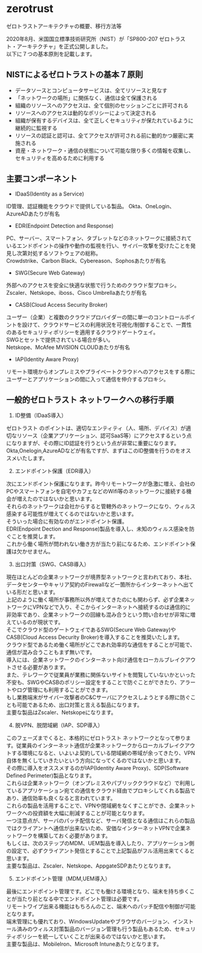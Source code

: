 # zerotrust
ゼロトラストアーキテクチャの概要、移行方法等

2020年8月、米国国立標準技術研究所（NIST）が「SP800-207 ゼロトラスト・アーキテクチャ」を正式公開しました。  
以下に７つの基本原則を記載します。

## NISTによるゼロトラストの基本７原則

+ データソースとコンピュータサービスは、全てリソースと見なす
+ 「ネットワークの場所」に関係なく、通信は全て保護される
+ 組織のリソースへのアクセスは、全て個別のセッションごとに許可される
+ リソースへのアクセスは動的なポリシーによって決定される
+ 組織が保有するデバイスは、全て正しくセキュリティが保たれているように継続的に監視する
+ リソースの認証と認可は、全てアクセスが許可される前に動的かつ厳密に実施される
+ 資産・ネットワーク・通信の状態について可能な限り多くの情報を収集し、セキュリティを高めるために利用する

## 主要コンポーネント

+ IDaaS(Identity as a Service)

ID管理、認証機能をクラウドで提供している製品。
Okta、OneLogin、AzureADあたりが有名

+ EDR(Endpoint Detection and Response)

PC、サーバー、スマートフォン、タブレットなどのネットワークに接続されているエンドポイントの操作や動作の監視を行い、サイバー攻撃を受けたことを発見し次第対処するソフトウェアの総称。  
Crowdstrike、Carbon Black、Cybereason、Sophosあたりが有名

+ SWG(Secure Web Gateway)

外部へのアクセスを安全に快適な状態で行うためのクラウド型プロキシ。  
Zscaler、Netskope、iboss、Cisco Umbrellaあたりが有名

+ CASB(Cloud Access Security Broker)

ユーザー（企業）と複数のクラウドプロバイダーの間に単一のコントロールポイントを設けて、クラウドサービスの利用状況を可視化/制御することで、一貫性のあるセキュリティポリシーを適用するクラウドゲートウェイ。  
SWGとセットで提供されている場合が多い。  
Netskope、McAfee MVISION CLOUDあたりが有名

+ IAP(Identity Aware Proxy)

リモート環境からオンプレミスやプライベートクラウドへのアクセスをする際にユーザーとアプリケーションの間に入って通信を仲介するプロキシ。

## 一般的ゼロトラスト ネットワークへの移行手順

1. ID整備（IDaaS導入）

ゼロトラスト のポイントは、適切なエンティティ（人、場所、デバイス）が適切なリソース（企業アプリケーション、認可SaaS等）にアクセスするという点になりますが、その際にID認証を行うという点が非常に重要になります。  
Okta,Onelogin,AzureADなどが有名ですが、まずはこのID整備を行うのをオススメいたします。

2. エンドポイント保護（EDR導入）

次にエンドポイント保護になります。昨今リモートワークが急激に増え、会社のPCやスマートフォンを自宅やカフェなどのWifi等のネットワークに接続する機会が増えたのではないかと思います。  
それらのネットワークは会社からすると管轄外のネットワークになり、ウィルス感染する可能性が増えてくるのではないかと思います。  
そういった場合に有効なのがエンドポイント保護。  
EDR(Endpoint Dection and Response)製品を導入し、未知のウィルス感染を防ぐことを推奨します。  
これから働く場所が問われない働き方が当たり前になるため、エンドポイント保護は欠かせません。  

3. 出口対策（SWG、CASB導入）

現在ほとんどの企業ネットワークが境界型ネットワークと言われており、本社、データセンターやキャリア契約のFirewallなど一箇所からインターネットへ出ている形だと思います。  
上記のように働く場所が事務所以外が増えてきたのにも関わらず、必ず企業ネットワークにVPNなどで入り、そこからインターネットへ接続するのは通信的に非効率であり、企業ネットワークの回線も混み合うという問い合わせが非常に増えているのが現状です。  
そこでクラウド型のゲートウェイであるSWG(Secure Web Gateway)やCASB(Cloud Access Decurity Broker)を導入することを推奨いたします。  
クラウド型であるため働く場所がどこであれ効率的な通信をすることが可能で、通信が混み合うこともまず無いです。  
導入には、企業ネットワークのインターネット向け通信をローカルブレイクアウトさせる必要があります。  
また、テレワークで従業員が業務に関係ないサイトを閲覧していないかといった不安も、SWGやCASBのポリシー設定をすることで防ぐことができたり、アラートやログ管理にも利用することができます。  
もし業務端末がサイバー攻撃者のC&Cサーバにアクセスしようとする際に防ぐことも可能であるため、出口対策と言える製品になります。  
主要な製品はZscaler、Netskopeになります。

4. 脱VPN、脱閉域網（IAP、SDP導入）

このフェーズまでくると、本格的にゼロトラスト ネットワークとなって参ります。従業員のインターネット通信が企業ネットワークからローカルブレイクアウトする環境になると、いよいよ契約している閉域網の帯域が余ってきたり、VPN自体を無くしていきたいという方向になってくるのではないかと思います。  
その際に導入をオススメするのがIAP(Identity Aware Proxy)、SDP(Software Defined Perimeter)製品となります。  
これらは企業ネットワーク（オンプレミスやパブリッククラウドなど）で利用しているアプリケーション宛ての通信をクラウド経由でプロキシしてくれる製品であり、通信効率も良くなると言われています。  
これらの製品を活用することで、VPNや閉域網をなくすことができ、企業ネットワークへの投資額を大幅に削減することが可能となります。  
一つ注意点が、サーバのパッチ配信など、サーバ発信となる通信はこれらの製品ではクライアントへ通信が出来ないため、安価なインターネットVPNで企業ネットワークを構築しておく必要があります。  
もしくは、次のステップのMDM、UEM製品を導入したり、アプリケーション側の設定で、必ずクライアント発信とすることで上記製品がフル活用出来てくると思います。  
主要な製品は、Zscaler、Netskope、AppgateSDPあたりとなります。  

5. エンドポイント管理（MDM,UEM導入）

最後にエンドポイント管理です。どこでも働ける環境となり、端末を持ち歩くことが当たり前となる中でエンドポイント管理は必要です。  
リモートワイプ出来る機能はもちろんのこと、端末へのパッチ配信や制御が可能となります。  
端末管理にも優れており、WindowsUpdateやブラウザのバージョン、インストール済みのウィルス対策製品のバージョン管理も行う製品もあるため、セキュリティポリシーを統一していくことが出来るのではないかと思います。  
主要な製品は、MobileIron、Microsoft Intuneあたりとなります。  
